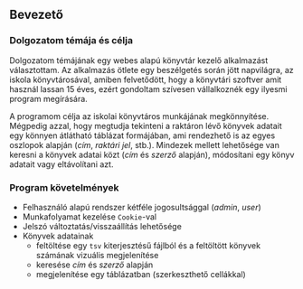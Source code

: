## Bevezető

### Dolgozatom témája és célja
Dolgozatom témájának egy webes alapú könyvtár kezelő alkalmazást választottam. Az alkalmazás ötlete egy beszélgetés során jött napvilágra, az iskola könyvtárosával, amiben felvetődött, hogy a könyvtári szoftver amit használ lassan 15 éves, ezért gondoltam szívesen vállalkoznék egy ilyesmi program megírására.

A programom célja az iskolai könyvtáros munkájának megkönnyítése. Mégpedig azzal, hogy megtudja tekinteni a raktáron lévő könyvek adatait egy könnyen átlátható táblázat formájában, ami rendezhető is az egyes oszlopok alapján (*cím*, *raktári jel*, stb.). Mindezek mellett lehetősége van keresni a könyvek adatai közt (*cím* és *szerző* alapján), módosítani egy könyv adatait vagy eltávolítani azt. 

### Program követelmények

- Felhasználó alapú rendszer kétféle jogosultsággal (*admin*, *user*)
- Munkafolyamat kezelése `Cookie`-val
- Jelszó változtatás/visszaállítás lehetősége
- Könyvek adatainak
  - feltöltése egy `tsv` kiterjesztésű fájlból és a feltöltött könyvek számának vizuális megjelenítése
  - keresése *cím* és *szerző* alapján
  - megjelenítése egy táblázatban (szerkeszthető cellákkal)
